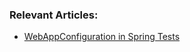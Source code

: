 ### Relevant Articles:

- [WebAppConfiguration in Spring Tests](http://www.baeldung.com/spring-webappconfiguration)